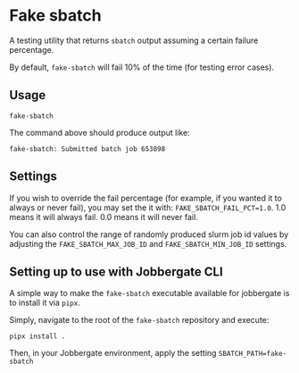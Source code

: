 # Fake sbatch

A testing utility that returns `sbatch` output assuming a certain failure percentage.

By default, `fake-sbatch` will fail 10% of the time (for testing error cases).



## Usage

```shell
fake-sbatch
```

The command above should produce output like:

```
fake-sbatch: Submitted batch job 653898
```


## Settings

If you wish to override the fail percentage (for example, if you wanted it to always or never fail),
you may set the it with: `FAKE_SBATCH_FAIL_PCT=1.0`. 1.0 means it will always fail. 0.0 means it will
never fail.

You can also control the range of randomly produced slurm job id values by adjusting the `FAKE_SBATCH_MAX_JOB_ID` and
`FAKE_SBATCH_MIN_JOB_ID` settings.


## Setting up to use with Jobbergate CLI

A simple way to make the `fake-sbatch` executable available for jobbergate is to install it via `pipx`.

Simply, navigate to the root of the `fake-sbatch` repository and execute:

```shell
pipx install .
```

Then, in your Jobbergate environment, apply the setting `SBATCH_PATH=fake-sbatch`
